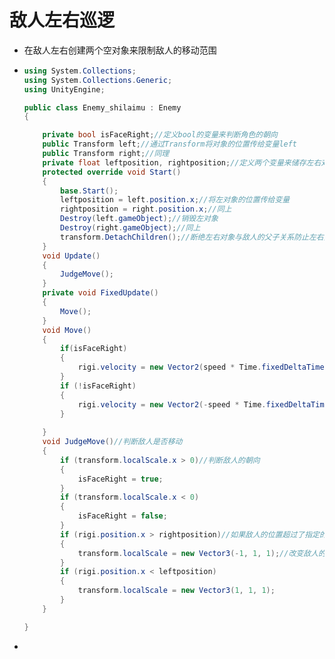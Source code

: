 # 敌人左右巡逻

* 在敌人左右创建两个空对象来限制敌人的移动范围

* ```c#
  using System.Collections;
  using System.Collections.Generic;
  using UnityEngine;
  
  public class Enemy_shilaimu : Enemy
  {
  
      private bool isFaceRight;//定义bool的变量来判断角色的朝向
      public Transform left;//通过Transform将对象的位置传给变量left
      public Transform right;//同理
      private float leftposition, rightposition;//定义两个变量来储存左右对象的位置
      protected override void Start()
      {
          base.Start();
          leftposition = left.position.x;//将左对象的位置传给变量
          rightposition = right.position.x;//同上
          Destroy(left.gameObject);//销毁左对象
          Destroy(right.gameObject);//同上
          transform.DetachChildren();//断绝左右对象与敌人的父子关系防止左右对象跟随敌人一起移动
      }
      void Update()
      {
          JudgeMove();
      }
      private void FixedUpdate()
      {
          Move();
      }
      void Move()
      {
          if(isFaceRight)
          {
              rigi.velocity = new Vector2(speed * Time.fixedDeltaTime,rigi.velocity.y);//向左移动敌人
          }
          if (!isFaceRight)
          {
              rigi.velocity = new Vector2(-speed * Time.fixedDeltaTime, rigi.velocity.y);//向右移动敌人
          }
          
      }
      void JudgeMove()//判断敌人是否移动
      {
          if (transform.localScale.x > 0)//判断敌人的朝向
          {
              isFaceRight = true;
          }
          if (transform.localScale.x < 0)
          {
              isFaceRight = false;
          }
          if (rigi.position.x > rightposition)//如果敌人的位置超过了指定的位置
          {
              transform.localScale = new Vector3(-1, 1, 1);//改变敌人的朝向
          }
          if (rigi.position.x < leftposition)
          {
              transform.localScale = new Vector3(1, 1, 1);
          }
      }
  
  }
  
  ```

* 